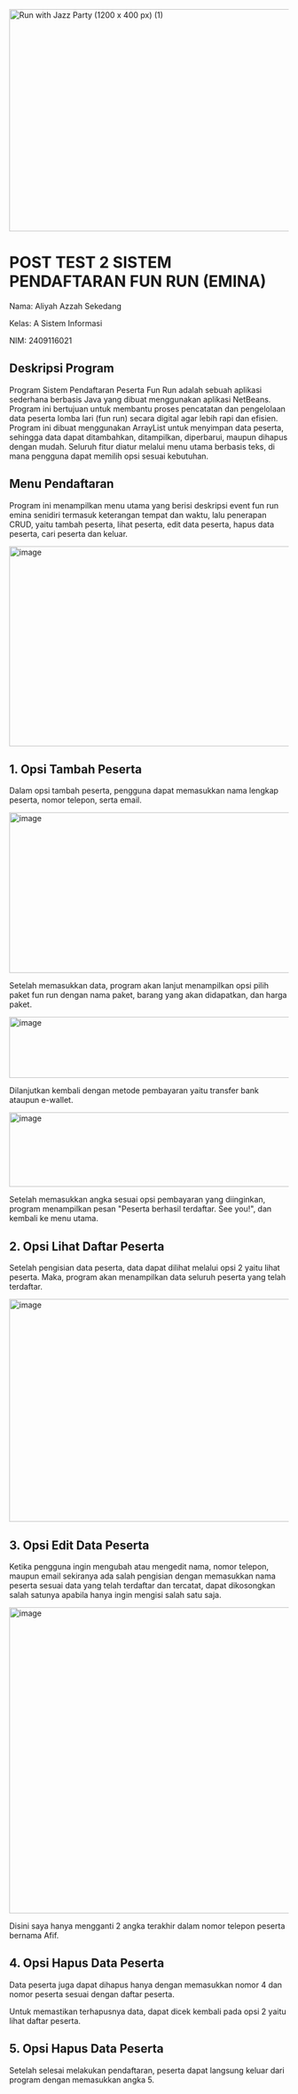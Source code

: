 <img width="1200" height="400" alt="Run with Jazz Party (1200 x 400 px) (1)" src="https://github.com/user-attachments/assets/453cdeb0-7afe-47f1-8cf1-2c421b367e08" />

# POST TEST 2 SISTEM PENDAFTARAN FUN RUN (EMINA)

Nama: Aliyah Azzah Sekedang

Kelas: A Sistem Informasi

NIM: 2409116021

## Deskripsi Program

Program Sistem Pendaftaran Peserta Fun Run adalah sebuah aplikasi sederhana berbasis Java yang dibuat menggunakan aplikasi NetBeans. Program ini bertujuan untuk membantu proses pencatatan dan pengelolaan data peserta lomba lari (fun run) secara digital agar lebih rapi dan efisien. Program ini dibuat menggunakan ArrayList untuk menyimpan data peserta, sehingga data dapat ditambahkan, ditampilkan, diperbarui, maupun dihapus dengan mudah. Seluruh fitur diatur melalui menu utama berbasis teks, di mana pengguna dapat memilih opsi sesuai kebutuhan.

## Menu Pendaftaran

Program ini menampilkan menu utama yang berisi deskripsi event fun run emina senidiri termasuk keterangan tempat dan waktu, lalu penerapan CRUD, yaitu tambah peserta, lihat peserta, edit data peserta, hapus data peserta, cari peserta dan keluar.

<img width="526" height="360" alt="image" src="https://github.com/user-attachments/assets/74433489-9d81-4d29-a43c-dd21b3d5250e" />


## 1. Opsi Tambah Peserta

Dalam opsi tambah peserta, pengguna dapat memasukkan nama lengkap peserta, nomor telepon, serta email. 

<img width="506" height="289" alt="image" src="https://github.com/user-attachments/assets/bd8c98b7-70be-40e2-a484-72180a704a88" />

Setelah memasukkan data, program akan lanjut menampilkan opsi pilih paket fun run dengan nama paket, barang yang akan didapatkan, dan harga paket.

<img width="761" height="110" alt="image" src="https://github.com/user-attachments/assets/5383362f-bd51-4055-8193-ab1a2a27b88e" />

Dilanjutkan kembali dengan metode pembayaran yaitu transfer bank ataupun e-wallet.


<img width="599" height="134" alt="image" src="https://github.com/user-attachments/assets/de0b5047-4b6f-4724-b5e0-2f5767261999" />

Setelah memasukkan angka sesuai opsi pembayaran yang diinginkan, program menampilkan pesan "Peserta berhasil terdaftar. See you!", dan kembali ke menu utama.

## 2. Opsi Lihat Daftar Peserta

Setelah pengisian data peserta, data dapat dilihat melalui opsi 2 yaitu lihat peserta. Maka, program akan menampilkan data seluruh peserta yang telah terdaftar.

<img width="787" height="401" alt="image" src="https://github.com/user-attachments/assets/5791c4e4-608b-46f3-a4a4-95e0f9686e16" />


## 3. Opsi Edit Data Peserta

Ketika pengguna ingin mengubah atau mengedit nama, nomor telepon, maupun email sekiranya ada salah pengisian dengan memasukkan nama peserta sesuai data yang telah terdaftar dan tercatat, dapat dikosongkan salah satunya apabila hanya ingin mengisi salah satu saja.

<img width="773" height="551" alt="image" src="https://github.com/user-attachments/assets/30c1b3df-a229-439e-ae8d-1d6e7ad98e30" />


Disini saya hanya mengganti 2 angka terakhir dalam nomor telepon peserta bernama Afif.

## 4. Opsi Hapus Data Peserta

Data peserta juga dapat dihapus hanya dengan memasukkan nomor 4 dan nomor peserta sesuai dengan daftar peserta.



Untuk memastikan terhapusnya data, dapat dicek kembali pada opsi 2 yaitu lihat daftar peserta.


## 5. Opsi Hapus Data Peserta

Setelah selesai melakukan pendaftaran, peserta dapat langsung keluar dari program dengan memasukkan angka 5.

